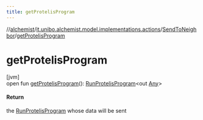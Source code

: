 ```yaml
---
title: getProtelisProgram
---
```

//[alchemist](../../../index.html)/[it.unibo.alchemist.model.implementations.actions](../index.html)/[SendToNeighbor](index.html)/[getProtelisProgram](get-protelis-program.html)



# getProtelisProgram



[jvm]\
open fun [getProtelisProgram](get-protelis-program.html)(): [RunProtelisProgram](../-run-protelis-program/index.html)<out [Any](https://kotlinlang.org/api/latest/jvm/stdlib/kotlin/-any/index.html)>



#### Return



the [RunProtelisProgram](../-run-protelis-program/index.html) whose data will be sent




